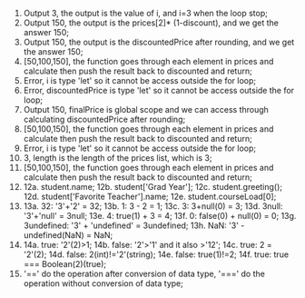 1. Output 3, the output is the value of i, and i=3 when the loop stop;
2. Output 150, the output is the prices[2]* (1-discount), and we get the answer 150;
3. Output 150, the output is the discountedPrice after rounding, and we get the answer 150;
4. [50,100,150], the function goes through each element in prices and calculate then push the result back to discounted and return;
5. Error, i is type 'let' so it cannot be access outside the for loop;
6. Error, discountedPrice is type 'let' so it cannot be access outside the for loop;
7. Output 150, finalPrice is global scope and we can access through calculating discountedPrice after rounding;
8. [50,100,150], the function goes through each element in prices and calculate then push the result back to discounted and return;
9. Error, i is type 'let' so it cannot be access outside the for loop;
10. 3, length is the length of the prices list, which is 3;
11. [50,100,150], the function goes through each element in prices and calculate then push the result back to discounted and return;
12. 12a. student.name;
12b. student['Grad Year'];
12c. student.greeting();
12d. student['Favorite Teacher'].name;
12e. student.courseLoad[0];
13. 13a. 32: '3'+'2' = 32;
13b. 1: 3 - 2 = 1;
13c. 3: 3+null(0) = 3;
13d. 3null: '3'+'null' = 3null;
13e. 4: true(1) + 3 = 4;
13f. 0: false(0) + null(0) = 0;
13g. 3undefined: '3' + 'undefined' = 3undefined;
13h. NaN: '3' - undefined(NaN) = NaN;
14. 14a. true: '2'(2)>1;
14b. false: '2'>'1' and it also >'12';
14c. true: 2 = '2'(2);
14d. false: 2(int)!='2'(string);
14e. false: true(1)!=2;
14f. true: true === Boolean(2)(true);
15. '==' do the operation after conversion of data type, '===' do the operation without conversion of data type;
